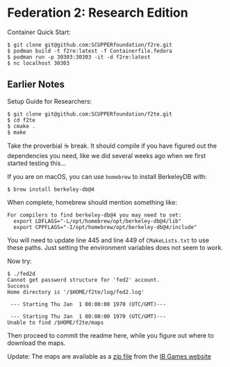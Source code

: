 Federation 2: Research Edition
==============================

Container Quick Start:
```
$ git clone git@github.com:SCUPPERfoundation/f2re.git
$ podman build -t f2re:latest -f Containerfile.fedora
$ podman run -p 30303:30303 -it -d f2re:latest
$ nc localhost 30303
```

Earlier Notes
-------------

Setup Guide for Researchers:
```
$ git clone git@github.com:SCUPPERfoundation/f2te.git
$ cd f2te
$ cmake .
$ make
```

Take the proverbial ☕ break.
It should compile if you have figured out the dependencies you need, like
we did several weeks ago when we first started testing this...

If you are on macOS, you can use `homebrew` to install BerkeleyDB with:
```
$ brew install berkeley-db@4
```

When complete, homebrew should mention something like:
```
For compilers to find berkeley-db@4 you may need to set:
  export LDFLAGS="-L/opt/homebrew/opt/berkeley-db@4/lib"
  export CPPFLAGS="-I/opt/homebrew/opt/berkeley-db@4/include"
```
You will need to update line 445 and line 449 of `CMakeLists.txt` to
use these paths. Just setting the environment variables does not seem
to work.

Now try:
```
$ ./fed2d
Cannot get password structure for 'fed2' account.
Success
Home directory is '/$HOME/f2te/log/fed2.log'

 --- Starting Thu Jan  1 00:00:00 1970 (UTC/GMT)---

 --- Starting Thu Jan  1 00:00:00 1970 (UTC/GMT)---
Unable to find /$HOME/f2te/maps

```
Then proceed to commit the readme here, while you figure out where to
download the maps.

Update: The maps are available as a [zip file](http://www.ibgames.net/fed2/workbench/sol/Sol%20Files.zip)
from the [IB Games website](http://www.ibgames.net/fed2/workbench/sol/index.html)
